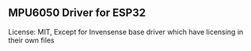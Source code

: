 ## MPU6050 Driver for ESP32

License: MIT, Except for Invensense base driver which have licensing in their own files